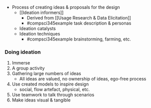 - Process of creating ideas & proposals for the design
	- [[Ideation informers]]
		- Derived from [[Usage Research & Data Elicitation]]
		- #compsci345example task description & personas
	- Ideation catalysts
	- Ideation techniques
		- #compsci345example brainstorming, farming, etc.

### Doing ideation
1. Immerse
2. A group activity
3. Gathering large numbers of ideas
	 - All ideas are valued, no ownership of ideas, ego-free process
4. Use created models to inspire design
	- social, flow artefact, physical, etc.
5. Use teamwork to talk through scenarios
6. Make ideas visual & tangible